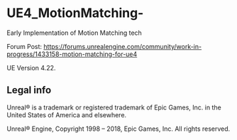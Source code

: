 # UE4_MotionMatching-
Early Implementation of Motion Matching tech

Forum Post: https://forums.unrealengine.com/community/work-in-progress/1433158-motion-matching-for-ue4

UE Version 4.22.

Legal info
----------

Unreal® is a trademark or registered trademark of Epic Games, Inc. in the United States of America and elsewhere.

Unreal® Engine, Copyright 1998 – 2018, Epic Games, Inc. All rights reserved.

